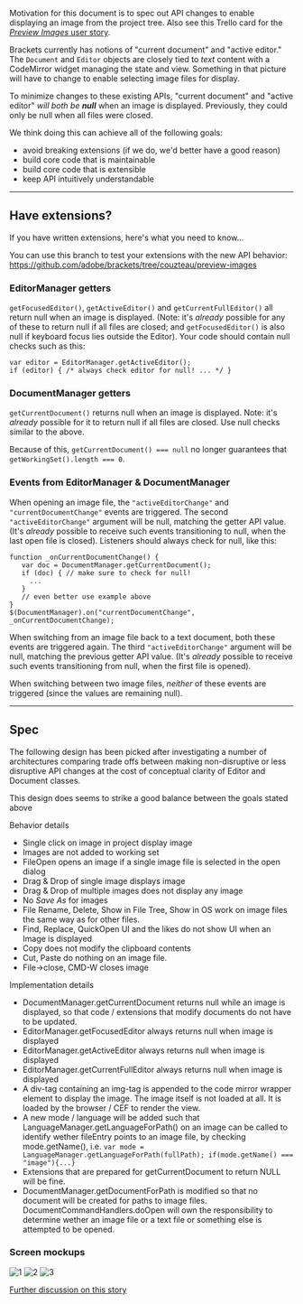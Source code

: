 Motivation for this document is to spec out API changes to enable displaying an image from the project tree. Also see this Trello card for the [_Preview Images_ user story](https://trello.com/c/l9AcILkC/24-8-preview-images).

Brackets currently has notions of "current document" and "active editor." The `Document` and `Editor` objects are closely tied to _text_ content with a CodeMirror widget managing the state and view. Something in that picture will have to change to enable selecting image files for display.

To minimize changes to these existing APIs, "current document" and "active editor" _will both be **null**_ when an image is displayed. Previously, they could only be null when all files were closed.

We think doing this can achieve all of the following goals:

* avoid breaking extensions (if we do, we'd better have a good reason)
* build core code that is maintainable
* build core code that is extensible
* keep API intuitively understandable

---
## Have extensions?
If you have written extensions, here's what you need to know...

You can use this branch to test your extensions with the new API behavior:
https://github.com/adobe/brackets/tree/couzteau/preview-images


### EditorManager getters
`getFocusedEditor()`, `getActiveEditor()` and `getCurrentFullEditor()` all return null when an image is displayed. (Note: it's _already_ possible for any of these to return null if all files are closed; and `getFocusedEditor()` is also null if keyboard focus lies outside the Editor). Your code should contain null checks such as this:

~~~~
var editor = EditorManager.getActiveEditor();
if (editor) { /* always check editor for null! ... */ }
~~~~


### DocumentManager getters
`getCurrentDocument()` returns null when an image is displayed. Note: it's _already_ possible for it to return null if all files are closed. Use null checks similar to the above.

Because of this, `getCurrentDocument() === null` no longer guarantees that `getWorkingSet().length === 0`.

### Events from EditorManager & DocumentManager

When opening an image file, the `"activeEditorChange"` and `"currentDocumentChange"` events are triggered. The second `"activeEditorChange"` argument will be null, matching the getter API value. (It's _already_ possible to receive such events transitioning to null, when the last open file is closed). Listeners should always check for null, like this:

~~~~
function _onCurrentDocumentChange() {
   var doc = DocumentManager.getCurrentDocument();
   if (doc) { // make sure to check for null!
     ...
   }
   // even better use example above 
}
$(DocumentManager).on("currentDocumentChange", _onCurrentDocumentChange);
~~~~

When switching from an image file back to a text document, both these events are triggered again. The third `"activeEditorChange"` argument will be null, matching the previous getter API value. (It's _already_ possible to receive such events transitioning from null, when the first file is opened).

When switching between two image files, _neither_ of these events are triggered (since the values are remaining null).


---

## Spec

The following design has been picked after investigating a number of architectures comparing trade offs between making non-disruptive or less disruptive API changes at the cost of conceptual clarity of Editor and Document classes.

This design does seems to strike a good balance between the goals stated above

Behavior details
* Single click on image in project display image
* Images are not added to working set
* FileOpen opens an image if a single image file is selected in the open dialog
* Drag & Drop of single image displays image
* Drag & Drop of multiple images does not display any image
* No _Save As_ for images
* File Rename, Delete, Show in File Tree, Show in OS work on image files the same way as for other files.
* Find, Replace, QuickOpen UI and the likes do not show UI when an Image is displayed
* Copy does not modify the clipboard contents
* Cut, Paste do nothing on an image file.
* File->close, CMD-W closes image

Implementation details
* DocumentManager.getCurrentDocument returns null while an image is displayed, so that code / extensions that modify documents do not have to be updated.
* EditorManager.getFocusedEditor always returns null when image is displayed
* EditorManager.getActiveEditor always returns null when image is displayed
* EditorManager.getCurrentFullEditor always returns null when image is displayed
* A div-tag containing an img-tag is appended to the code mirror wrapper element to display the image. The image itself is not loaded at all. It is loaded by the browser / CEF  to render the view.
* A new mode / language will be added such that LanguageManager.getLanguageForPath() on an image can be called to identify wether fileEntry points to an image file, by checking mode.getName(), i.e.
`var mode = LanguageManager.getLanguageForPath(fullPath);
if(mode.getName() === "image"){...}`
* Extensions that are prepared for getCurrentDocument to return NULL will be fine.
* DocumentManager.getDocumentForPath is modified so that no document will be created for paths to image files.
DocumentCommandHandlers.doOpen will own the responsibility to determine wether an image file or a text file or something else is attempted to be opened.

### Screen mockups
![1](https://trello-attachments.s3.amazonaws.com/4f90a6d98f77505d7940ce88/4f91ec23c0e7c29036c1e92f/93e6ecaa4aec4fe4d174427ca515bd7a/Brackets_ImageView_005.png)
![2](https://trello-attachments.s3.amazonaws.com/4f90a6d98f77505d7940ce88/4f91ec23c0e7c29036c1e92f/e3a0f30e8308702b98469e910d0c7a5f/Brackets_ImageView_004.png)
![3](https://trello-attachments.s3.amazonaws.com/4f90a6d98f77505d7940ce88/4f91ec23c0e7c29036c1e92f/468e703d2a78ee5f0b7f9774331483ca/Brackets_ImageView_003.png)

[Further discussion on this story](https://github.com/adobe/brackets/wiki/Preview-Images-Research----old-drafts)
